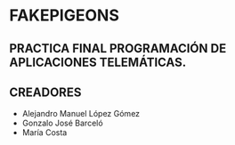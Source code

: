 # FAKEPIGEONS
## PRACTICA FINAL PROGRAMACIÓN DE APLICACIONES TELEMÁTICAS.
## CREADORES
- Alejandro Manuel López Gómez
- Gonzalo José Barceló
- María Costa
